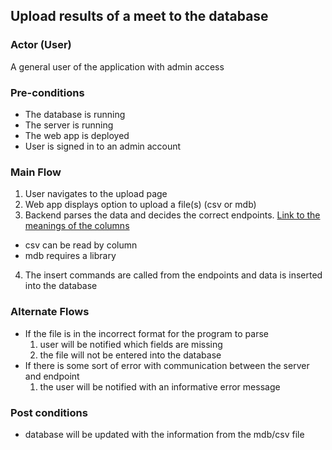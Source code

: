 ## Upload results of a meet to the database

### Actor (User)
A general user of the application with admin access

### Pre-conditions
- The database is running
- The server is running
- The web app is deployed
- User is signed in to an admin account

### Main Flow
1. User navigates to the upload page
2. Web app displays option to upload a file(s) (csv or mdb)
3. Backend parses the data and decides the correct endpoints. [Link to the meanings of the columns](https://github.com/sunnehh/AthleticsOntario/blob/main/mdb_columns.txt)
  - csv can be read by column
  - mdb requires a library
4. The insert commands are called from the endpoints and data is inserted into the database

### Alternate Flows
- If the file is in the incorrect format for the program to parse
  1. user will be notified which fields are missing
  2. the file will not be entered into the database
- If there is some sort of error with communication between the server and endpoint
  1. the user will be notified with an informative error message

### Post conditions
- database will be updated with the information from the mdb/csv file
